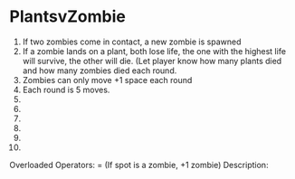 # PlantsvZombie
1. If two zombies come in contact, a new zombie is spawned
2. If a zombie lands on a plant, both lose life, the one with the highest life will survive, the other will die. (Let player know how many plants died and how many zombies died each round.
3. Zombies can only move +1 space each round
4. Each round is 5 moves. 
5. 
6.
7.
8.
9.
10.

Overloaded Operators: = (If spot is a zombie, +1 zombie)
Description:
